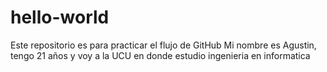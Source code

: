 # hello-world
Este repositorio es para practicar el flujo de GitHub
Mi nombre es Agustin, tengo 21 años y voy a la UCU en donde estudio ingenieria en informatica

